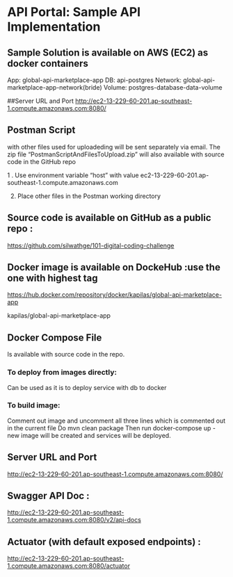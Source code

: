 # API Portal: Sample API Implementation

## Sample Solution is available on AWS (EC2) as docker containers


App: global-api-marketplace-app
DB: api-postgres
Network: global-api-marketplace-app-network(bride)
Volume: postgres-database-data-volume


##Server URL and Port
http://ec2-13-229-60-201.ap-southeast-1.compute.amazonaws.com:8080/


## Postman Script 

with other files used for uploadeding will be sent separately via email. The zip file “PostmanScriptAndFilesToUpload.zip” will also available with source code in the GitHub repo


1 . Use environment variable 
“host”  with value ec2-13-229-60-201.ap-southeast-1.compute.amazonaws.com


2. Place other files in the Postman working directory




## Source code is available on GitHub as a public repo :

https://github.com/silwathge/101-digital-coding-challenge



## Docker image is available on DockeHub :use the one with highest tag

https://hub.docker.com/repository/docker/kapilas/global-api-marketplace-app


kapilas/global-api-marketplace-app



## Docker Compose File
Is available with source code in the repo.


### To deploy from images directly:

Can be used as it is to deploy service with db to docker


### To build image:
Comment out image and uncomment all three lines which is commented out in the current file
Do  mvn clean package
Then run docker-compose up - new image will be created and services will be deployed.


## Server URL and Port
http://ec2-13-229-60-201.ap-southeast-1.compute.amazonaws.com:8080/


## Swagger API Doc :
http://ec2-13-229-60-201.ap-southeast-1.compute.amazonaws.com:8080/v2/api-docs


## Actuator (with default exposed endpoints)   :

http://ec2-13-229-60-201.ap-southeast-1.compute.amazonaws.com:8080/actuator







